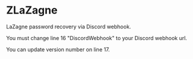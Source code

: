 # ZLaZagne
LaZagne password recovery via Discord webhook. 

You must change line 16 "DiscordWebhook" to your Discord webhook url.

You can update version number on line 17.
